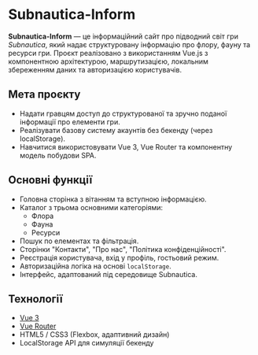 # Subnautica-Inform

**Subnautica-Inform** — це інформаційний сайт про підводний світ гри *Subnautica*, який надає структуровану інформацію про флору, фауну та ресурси гри. Проєкт реалізовано з використанням Vue.js з компонентною архітектурою, маршрутизацією, локальним збереженням даних та авторизацією користувачів.

## Мета проєкту

- Надати гравцям доступ до структурованої та зручно поданої інформації про елементи гри.
- Реалізувати базову систему акаунтів без бекенду (через localStorage).
- Навчитися використовувати Vue 3, Vue Router та компонентну модель побудови SPA.

## Основні функції

- Головна сторінка з вітанням та вступною інформацією.
- Каталог з трьома основними категоріями:
  - Флора
  - Фауна
  - Ресурси
- Пошук по елементах та фільтрація.
- Сторінки "Контакти", "Про нас", "Політика конфіденційності".
- Реєстрація користувача, вхід у профіль, гостьовий режим.
- Авторизаційна логіка на основі `localStorage`.
- Інтерфейс, адаптований під середовище Subnautica.

## Технології

- [Vue 3](https://vuejs.org/)
- [Vue Router](https://router.vuejs.org/)
- HTML5 / CSS3 (Flexbox, адаптивний дизайн)
- LocalStorage API для симуляції бекенду
